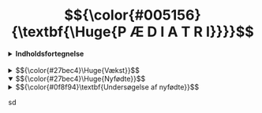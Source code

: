 # $${\color{#005156}{\textbf{\Huge{P Æ D I A T R I}}}}$$

<details>
<summary><b>Indholdsfortegnelse</b></summary>

- <i> [Vækst](#Vækst)
- [Nyfødte](#Nyfødte)</i>
</details>
<br>

<details>
	
<summary>
$${\color{#27bec4}\Huge{Vækst}}$$
</summary>

### $${\color{#0f8f94}\textbf{Normal vækst}}$$
<p>Gennem hele barndommen vil barnet normalt vokse og udvikle sig, som fører til at normalværdier ændrer sig.<br>
Vækst er en multifaktoriel process, som styres af genetik, ernæring, hormoner, psykosociale forhold, somatisk helbred og andet. <br>
Dermed er dette et godt mål på barnets generelle trivsel og er også vigtigt at overvåge.

$${\color{#7109c0}{\textbf{\large{OBS:}}}}$$ Børn finder deres percentil i slutningen af 1. leveår. Det er således normalt at krydse én vækstkurve i 1. leveår (hvis barnet i øvrigt er velbefindende), idet vækstmekanismerne ændres fra det intrauterine til det ekstrauterine liv. I alderen 6 uger til 1 år vil kun ca. 5% af normale børn krydse to kurver, og kun 1% krydse tre kurver; gentagne målinger er essentielle for at kunne vurdere barnets vækstkurve.

Hvis barnet krydser ≥2 percentiler, bør udredes nærmere (obs `failure to thrive`)

`failure to thrive`
Betegnelsen dårlig trivsel (failure to thrive) anvendes om børn med utilstrækkelig vægtøgning i spæd- og småbarnsalderen. Hvis tilstanden persisterer i længere tid, er der risiko for, at barnets længdevækst også påvirkes, og sidst reduceres hovedomfangstilvækst. Derudover kan barnets øvrige udvikling blive påvirket i negativ retning.


Percentiler:
- Mål på fordelingen af højde eller vækst i befolkningen
- Ved 2,5-percentilen er 2,5% af børnene lavere/lettere end dette, og ved 50-percentilen er 50% af børnene over og under kurven
- På det norske vækstkort er percentilerne baseret på målinger af et stort antal raske børn i alle aldersgrupper
- Der findes specifikke kort for drenge og piger, og også specielle tabeller for subgrupper af børn, som har fx Downs, Turner eller Klinefelter syndrom
- Man har opdaget, at norske børn generelt er tyndere og højdere end tidligere og også tyndere og højere end det internationale gennemsnit
- Udover højde- og vækstabeller kan barnets væksthastighed plottes på et skema
- Før 1-årsalderen bør barnet have fundet sin egen kurve og derefter følge denne ved videre vækst
</p>
<br>

</details>

<details open>
<summary>$${\color{#27bec4}\Huge{Nyfødte}}$$</summary>

<details>
<summary>$${\color{#0f8f94}\textbf{Undersøgelse af nyfødte}}$$</summary>
Nogen timer efter fødslen udføres en rutine US af alle nyfødte, som består af:

1. Inspektion:
	- Generel tilstand:
     	- Alertness (respons på visuelle, taktile og auditoriske stimuli, øjenkontakt)
     	- Hovedstørrelse (mikro-/makrocefali, occipitofrontal hovedcirkumferens)
     	- Hovedform (kraniedefekter, bådkranium ved kraniosynostose)
    	- Ryggen (myelomeningocele, meningocele, spina bifida occulta, kutane stigmata som hårtotter eller dimples / dermal sinus)
    	- Evt. tegn på syndrom (neurologiske symptomer, stigmata)
	- Bevægelser:
  		- Normalt ligger barnet med flekterede ekstremiteter, som bevæges i jævne bevægelser
    	- Premature barn har mere rykvise bevægelser, som er normalt
    	- Barnet må aldrig ligge slapt (tyder på infeksion) eller virke spastisk (tyder på neurologisk sygdom)
	- Hudfarve:
    	- Et blåt barn tyder på cyanose
    	- Et gult barn er ikterisk
	- Kapillærfyldning:
    	- Skal være < 2 sekunder
    	- < 3 sekunder i neonatalperioden
    	- Forsinket kapillærrespons tegn på dårlig blodcirkulation
	- Respiration:
    	- Inddragninger/indtrækninger, frekvens og næsevingeudspiling 

2. Reflekser:
	- Mororefleksen:
   	- Undersøges ved at løfte barnets overkrop nogen cm over madrassen og slippe det
     - Barnet vil så typisk vise tre ting [Moro reflex](https://www.youtube.com/watch?v=PTz-iVI2mf4):
      a) abduksion af arme
      b) adduksion af arme
      c) gråd
	- Palmarrefleksen: 
		- Kaldes også griberefleksen og undersøges ved at lægge ens egne tommelfingre ind i barnets håndflader
		- Barnet vil normalt gribe om tomlerne med en styrke, så at barnet næsten kan løftes fra madrassen
	- Plantarrefleksen: 
		- Hos børn < 1 år er denne positiv anderledes end hos voksne
		- Refleksen undersøges ved at lægge en finger lige under tæerne. Tæerne vil normalt flekteres. Derefter stryges finger nedover fodsålen, og det ses, at tæerne ekstenderes og abduceres, altså Babinskis tegn
		- Refleksen ændres med alderen, fordi den kortikospinale bane myeliniseres, og Babinski efter 18 mdr. er patologisk
	- Sugerefleksen: 
		- Undersøges ved at lade barnet suge på undersøgerens lillefinger
	- Tonus i nakken:
		- Barnet skal have en vis tonus i nakken, når det løftes op fra madrassen

3. Top til tå US:
	- Fontaneller og suturer: 
		- Skal palperes (hvis præmaturt lukket / indenfor 1 år → kraniosynostose)
		- Normalt nemt at kende forreste (store, firkantede) fontanel. Den bagerste (lille, trekantede) ofte er bedre skjult
	- Rød refleks: 
		- Skal være til stede i begge øjne
		- Kan mangle (katarakt) eller være abnorm (retinoblastom)
	- Ganen: 
		- Palperes med lillefingeren + samtidig undersøg sugerefleksen
		- Vigtigt at palpere langt bag i ganen for at afdække mulig åben ganespalte
		- Samtidig undersøges tungebåndet
	- Clavicula: 
		- Kan brække under fødslen og skal derfor palperes
	- Auskultation: 
		- Af hjerte, lunger og abdomen
		- Smart også at gøre dette når sugerefleksen undersøges = mindst sandsynlighed for at barnet græder på det tidspunkt
		- 90% af premature har efter fødslen en åben ductus arteriosus → giver en systolisk bilyd
	- Palpation af abdomen: 
		- Mærker efter stor milt, lever og nyrer
		- Palperes også for tumores (fx neuroblastom)
	- Eksterne genitalier: 
		- Inspiseres (hvordan ser labia ud? ender urethra på penis? analatresi?)
		- Scrotum palperes - er testiklerne descenderet?
		- Samtidig indspørges forældrene, om barnet har tisset og bæsjet
	- Palpation af lyskepulse: 
		- Undersøger for coarctatio aortae
		- Ikke vigtigt at pulsene er symmetriske, men begge skal være tilstede 
		- De er som regel lette at kende på premature, mens terminbørn er mere fedebær → bedre skjulte pulse
	- [Ortolanis test](https://www.youtube.com/shorts/SAzc69n6sms): 
		- US for medfødt (arvelig) hofteleddsdysplasi
		- Gøres ved at barnet ligger med flekterede og adducerte hofter
		- Hofterne presses ned mod underlaget, samtidig med at de abduceres.
		- Ved hofteleddsdysplasi vil dette føre til at de går ud af led (AV WTF??!?)
		- V positiv test og/eller der forekommer hoftedysplasi i familien henvises barnet til UL inden 2 uger
	- Spina: 
		- Palperes i hele længden
		- Ses tegn på brok?
</details>


</p>
</details>

sd


